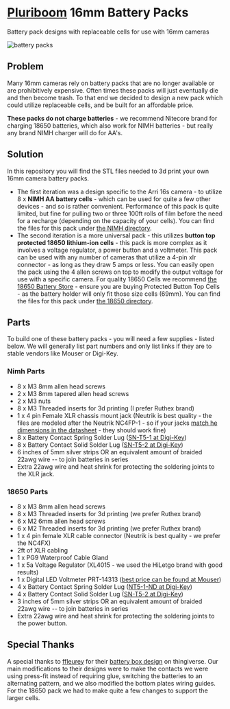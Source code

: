 # [Pluriboom](https://pluriboom.com/) 16mm Battery Packs

Battery pack designs with replaceable cells for use with 16mm cameras

![battery packs](https://github.com/kamranjon/pluriboom-16mm-battery-packs/assets/3966239/7c333d91-380e-48c7-97ca-5c4fab63e699)

## Problem

Many 16mm cameras rely on battery packs that are no longer available or are prohibitively expensive. Often times these packs will just eventually die and then become trash. To that end we decided to design a new pack which could utilize replaceable cells, and be built for an affordable price.

**These packs do not charge batteries** - we recommend Nitecore brand for charging 18650 batteries, which also work for NIMH batteries - but really any brand NIMH charger will do for AA's.

## Solution

In this repository you will find the STL files needed to 3d print your own 16mm camera battery packs.

- The first iteration was a design specific to the Arri 16s camera - to utilize 8 x **NIMH AA battery cells** - which can be used for quite a few other devices - and so is rather convenient. Performance of this pack is quite limited, but fine for pulling two or three 100ft rolls of film before the need for a recharge (depending on the capacity of your cells). You can find the files for this pack under [the NIMH directory](https://github.com/Pluriboom/16mm-battery-packs/tree/main/NIMH).
- The second iteration is a more universal pack - this utilizes **button top protected 18650 lithium-ion cells** - this pack is more complex as it involves a voltage regulator, a power button and a voltmeter. This pack can be used with any number of cameras that utilize a 4-pin xlr connector - as long as they draw 5 amps or less. You can easily open the pack using the 4 allen screws on top to modify the output voltage for use with a specific camera. For quality 18650 Cells we recommend [the 18650 Battery Store](https://www.18650batterystore.com/collections/protected-button-top-18650-batteries) - ensure you are buying Protected Button Top Cells - as the battery holder will only fit those size cells (69mm). You can find the files for this pack under [the 18650 directory](https://github.com/Pluriboom/16mm-battery-packs/tree/main/18650).

## Parts

To build one of these battery packs - you will need a few supplies - listed below. We will generally list part numbers and only list links if they are to stable vendors like Mouser or Digi-Key.

### Nimh Parts

- 8 x M3 8mm allen head screws
- 2 x M3 8mm tapered allen head screws
- 2 x M3 nuts
- 8 x M3 Threaded inserts for 3d printing (I prefer Ruthex brand)
- 1 x 4 pin Female XLR chassis mount jack (Neutrik is best quality - the files are modeled after the Neutrik NC4FP-1 - so if your jacks [match he dimensions in the datasheet](https://www.neutrik.com/media/8436/download/nc4fp-1-1.pdf?v=1) - they should work fine)
- 8 x Battery Contact Spring Solder Lug ([SN-T5-1 at Digi-Key](https://www.digikey.com/en/products/detail/mpd-memory-protection-devices/SN-T5-1/2439583))
- 8 x Battery Contact Solid Solder Lug ([SN-T5-2 at Digi-Key](https://www.digikey.com/en/products/detail/mpd-memory-protection-devices/SN-T5-2/2439587))
- 6 inches of 5mm silver strips OR an equivalent amount of braided 22awg wire -- to join batteries in series
- Extra 22awg wire and heat shrink for protecting the soldering joints to the XLR jack.

### 18650 Parts

- 8 x M3 8mm allen head screws
- 8 x M3 Threaded inserts for 3d printing (we prefer Ruthex brand)
- 6 x M2 6mm allen head screws
- 6 x M2 Threaded inserts for 3d printing (we prefer Ruthex brand)
- 1 x 4 pin female XLR cable connector (Neutrik is best quality - we prefer the NC4FX)
- 2ft of XLR cabling
- 1 x PG9 Waterproof Cable Gland
- 1 x 5a Voltage Regulator (XL4015 - we used the HiLetgo brand with good results)
- 1 x Digital LED Voltmeter PRT-14313 ([best price can be found at Mouser](https://www.mouser.com/ProductDetail/SparkFun/PRT-14313))
- 4 x Battery Contact Spring Solder Lug ([NT5-1-ND at Digi-Key](https://www.digikey.com/en/products/detail/mpd-memory-protection-devices/SN-T5-1/2439583))
- 4 x Battery Contact Solid Solder Lug ([SN-T5-2 at Digi-Key](https://www.digikey.com/en/products/detail/mpd-memory-protection-devices/SN-T5-2/2439587))
- 3 inches of 5mm silver strips OR an equivalent amount of braided 22awg wire -- to join batteries in series
- Extra 22awg wire and heat shrink for protecting the soldering joints to the power button.

## Special Thanks

A special thanks to [ffleurey](https://www.thingiverse.com/ffleurey/designs) for their [battery box design](https://www.thingiverse.com/thing:1755397) on thingiverse. Our main modifications to their designs were to make the contacts we were using press-fit instead of requiring glue, switching the batteries to an alternating pattern, and we also modified the bottom plates wiring guides. For the 18650 pack we had to make quite a few changes to support the larger cells.
